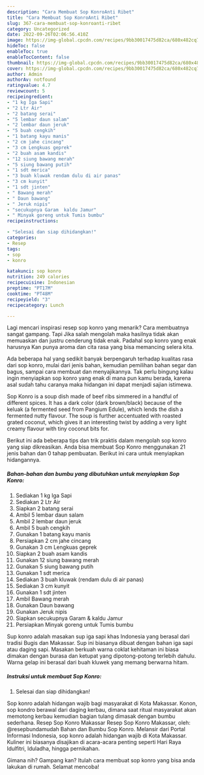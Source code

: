 ```yaml
---
description: "Cara Membuat Sop KonroAnti Ribet"
title: "Cara Membuat Sop KonroAnti Ribet"
slug: 367-cara-membuat-sop-konroanti-ribet
category: Uncategorized
date: 2022-09-26T02:06:56.410Z
image: https://img-global.cpcdn.com/recipes/9bb30017475d82ca/680x482cq70/sop-konro-foto-resep-utama.jpg
hideToc: false
enableToc: true
enableTocContent: false
thumbnail: https://img-global.cpcdn.com/recipes/9bb30017475d82ca/680x482cq70/sop-konro-foto-resep-utama.jpg
cover: https://img-global.cpcdn.com/recipes/9bb30017475d82ca/680x482cq70/sop-konro-foto-resep-utama.jpg
author: Admin
authorAv: notfound
ratingvalue: 4.7
reviewcount: 5
recipeingredient:
- "1 kg Iga Sapi"
- "2 Ltr Air"
- "2 batang serai"
- "5 lembar daun salam"
- "2 lembar daun jeruk"
- "5 buah cengkih"
- "1 batang kayu manis"
- "2 cm jahe cincang"
- "3 cm Lengkuas geprek"
- "2 buah asam kandis"
- "12 siung bawang merah"
- "5 siung bawang putih"
- "1 sdt merica"
- "3 buah kluwak rendam dulu di air panas"
- "3 cm kunyit"
- "1 sdt jinten"
- " Bawang merah"
- " Daun bawang"
- " Jeruk nipis"
- "secukupnya Garam  kaldu Jamur"
- " Minyak goreng untuk Tumis bumbu"
recipeinstructions:

- "Selesai dan siap dihidangkan!"
categories:
- Resep
tags:
- sop
- konro

katakunci: sop konro 
nutrition: 249 calories
recipecuisine: Indonesian
preptime: "PT17M"
cooktime: "PT48M"
recipeyield: "3"
recipecategory: Lunch

---
```



Lagi mencari inspirasi resep sop konro yang menarik? Cara membuatnya sangat gampang. Tapi Jika salah mengolah maka hasilnya tidak akan memuaskan dan justru cenderung tidak enak. Padahal sop konro yang enak harusnya Kan punya aroma dan cita rasa yang bisa memancing selera kita.


Ada beberapa hal yang sedikit banyak berpengaruh terhadap kualitas rasa dari sop konro, mulai dari jenis bahan, kemudian pemilihan bahan segar dan bagus, sampai cara membuat dan menyajikannya. Tak perlu bingung kalau ingin menyiapkan sop konro yang enak di mana pun kamu berada, karena asal sudah tahu caranya maka hidangan ini dapat menjadi sajian istimewa.

Sop Konro is a soup dish made of beef ribs simmered in a handful of different spices. It has a dark color (dark brown/black) because of the keluak (a fermented seed from Pangium Edule), which lends the dish a fermented nutty flavour. The soup is further accentuated with roasted grated coconut, which gives it an interesting twist by adding a very light creamy flavour with tiny coconut bits for.


Berikut ini ada beberapa tips dan trik praktis dalam mengolah sop konro yang siap dikreasikan. Anda bisa membuat Sop Konro menggunakan 21 jenis bahan dan 0 tahap pembuatan. Berikut ini cara untuk menyiapkan hidangannya.

<!--inarticleads1-->

##### Bahan-bahan dan bumbu yang dibutuhkan untuk menyiapkan Sop Konro:

1. Sediakan 1 kg Iga Sapi
1. Sediakan 2 Ltr Air
1. Siapkan 2 batang serai
1. Ambil 5 lembar daun salam
1. Ambil 2 lembar daun jeruk
1. Ambil 5 buah cengkih
1. Gunakan 1 batang kayu manis
1. Persiapkan 2 cm jahe cincang
1. Gunakan 3 cm Lengkuas geprek
1. Siapkan 2 buah asam kandis
1. Gunakan 12 siung bawang merah
1. Gunakan 5 siung bawang putih
1. Gunakan 1 sdt merica
1. Sediakan 3 buah kluwak (rendam dulu di air panas)
1. Sediakan 3 cm kunyit
1. Gunakan 1 sdt jinten
1. Ambil  Bawang merah
1. Gunakan  Daun bawang
1. Gunakan  Jeruk nipis
1. Siapkan secukupnya Garam &amp; kaldu Jamur
1. Persiapkan  Minyak goreng untuk Tumis bumbu


Sup konro adalah masakan sup iga sapi khas Indonesia yang berasal dari tradisi Bugis dan Makassar. Sup ini biasanya dibuat dengan bahan iga sapi atau daging sapi. Masakan berkuah warna coklat kehitaman ini biasa dimakan dengan burasa dan ketupat yang dipotong-potong terlebih dahulu. Warna gelap ini berasal dari buah kluwek yang memang berwarna hitam. 

<!--inarticleads2-->

##### Instruksi untuk membuat Sop Konro:


1. Selesai dan siap dihidangkan!

Sop konro adalah hidangan wajib bagi masyarakat di Kota Makassar. Konon, sop kondro berawal dari daging kerbau, dimana saat ritual masyarakat akan memotong kerbau kemudian bagian tulang dimasak dengan bumbu sederhana. Resep Sop Konro Makassar Resep Sop Konro Makassar, oleh: @resepbundamudah⁣ Bahan dan Bumbu Sop Konro. Melansir dari Portal Informasi Indonesia, sop konro adalah hidangan wajib di Kota Makassar. Kuliner ini biasanya disajikan di acara-acara penting seperti Hari Raya Idulfitri, Iduladha, hingga pernikahan. 

Gimana nih? Gampang kan? Itulah cara membuat sop konro yang bisa anda lakukan di rumah. Selamat mencoba!
